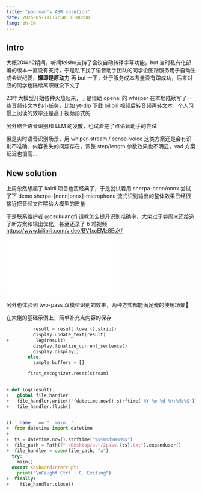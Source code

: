 ```yaml
---
title: "poorman's ASR solution"
date: 2025-05-11T17:50:56+08:00
lang: zh-CN
---
```



## Intro

大概20年h2期间，听闻feishu支持了会议自动转译字幕功能，but
当时私有化部署的版本一直没有支持，于是私下找了语音助手团队的同学企图蹭服务用于自动生成会议纪要，**懒即是原动力**
再 but 一下，处于服务成本考量没有蹭成功，后来对应的同学也陆续离职就没下文了

23年大模型开始各种火热起来，于是借助 openai 的 whisper
在本地陆续写了一些音频转文本的小任务，比如 yt-dlp 下载 bilibili
视频后转音频再转文本，个人习惯上阅读的效率还是高于视频形式的

[0]: https://gist.github.com/yanyaoer/5cc7b0dd6729f306ad3cb740d501cabd

另外结合语音识别和 LLM 的发散，也试着搓了点语音助手的尝试

[1]: https://gist.github.com/yanyaoer/752a73d2d6df5a2aa0de179a0f68e8a1
[2]: https://github.com/yanyaoer/whisper.cpp/commit/da85a1b4791e4a7eeb5adb31d47d4c5e53618234

但是实时语音识别场景，用 whiper-stream / sense-voice
这类方案还是会有识别不准确、内容丢失的问题存在，调整 step/length
参数效果也不明显，vad 方案延迟也很高...


## New solution

上周忽然想起了 kaldi 项目也蛮经典了，于是就试着用 sherpa-ncnn/onnx 尝试了下 demo
sherpa-[ncnn|onnx]-microphone
流式识别输出的整体效果已经很接近把音频文件喂给大模型的质量

于是联系维护者 @csukuangfj
请教怎么提升识别准确率，大佬过于卷周末还给造了新方案和输出优化，甚至还录了 b
站视频 https://www.bilibili.com/video/BV1xcEMz8EsX/

<iframe src="//player.bilibili.com/player.html?aid={{ .Inner }}/&bvid={{ .Inner }}/&cid={{ .Inner }}" scrolling="no" border="0" frameborder="no" framespacing="0" allowfullscreen="true"></iframe>

[^Add real-time speech recognition example for SenseVoice. (#2197)]: https://github.com/k2-fsa/sherpa-onnx/commit/53518efd2fe70f49b86f180a4e5b49fdc374da82
[^Fix displaying streaming speech recognition results for Python. (#2196)]: https://github.com/k2-fsa/sherpa-onnx/commit/4a833a754743076d68252731c681511e2d9390bd

另外也体验到 two-pass 双模型识别的效果，两种方式都能满足俺的使用场景🎉

在大佬的基础示例上，简单补充点内容的保存

```python
          result = result.lower().strip()
          display.update_text(result)
+          log(result)
          display.finalize_current_sentence()
          display.display()
        else:
          sample_buffers = []

        first_recognizer.reset(stream)


+ def log(result):
+   global file_handler
+   file_handler.write(f"{datetime.now().strftime('%Y-%m-%d %H:%M:%S')} - {result}\n")
+   file_handler.flush()


if __name__ == "__main__":
+  from datetime import datetime
+
+  ts = datetime.now().strftime("%y%m%d%H%M%S")
+  file_path = Path(f"~/Desktop/asr/2pass.{ts}.txt").expanduser()
+  file_handler = open(file_path, "a")
  try:
    main()
  except KeyboardInterrupt:
    print("\nCaught Ctrl + C. Exiting")
+  finally:
+    file_handler.close()

```


